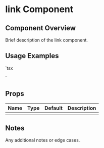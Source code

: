 # link Component

## Component Overview

Brief description of the link component.

## Usage Examples

`tsx

<link />
`

## Props

| Name | Type | Default | Description |
| ---- | ---- | ------- | ----------- |
|      |      |         |             |

## Notes

Any additional notes or edge cases.
